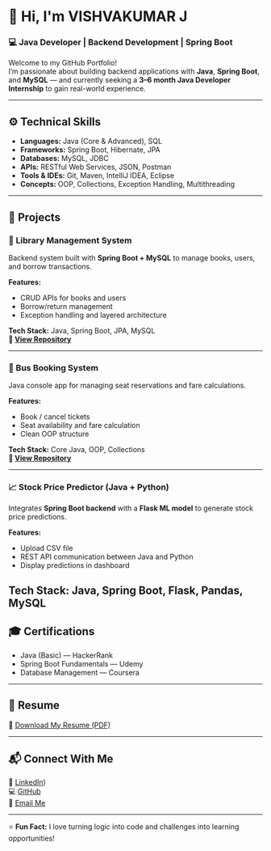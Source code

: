 # 👋 Hi, I'm VISHVAKUMAR J 
### 💻 Java Developer | Backend Development | Spring Boot  

Welcome to my GitHub Portfolio!  
I’m passionate about building backend applications with **Java**, **Spring Boot**, and **MySQL** — and currently seeking a **3–6 month Java Developer Internship** to gain real-world experience.  

---

## ⚙️ Technical Skills  

- **Languages:** Java (Core & Advanced), SQL  
- **Frameworks:** Spring Boot, Hibernate, JPA  
- **Databases:** MySQL, JDBC  
- **APIs:** RESTful Web Services, JSON, Postman  
- **Tools & IDEs:** Git, Maven, IntelliJ IDEA, Eclipse  
- **Concepts:** OOP, Collections, Exception Handling, Multithreading  

---

## 🚀 Projects  

### 📘 Library Management System  
Backend system built with **Spring Boot + MySQL** to manage books, users, and borrow transactions.  

**Features:**  
- CRUD APIs for books and users  
- Borrow/return management  
- Exception handling and layered architecture  

**Tech Stack:** Java, Spring Boot, JPA, MySQL  
**🔗 [View Repository](https://github.com/VISHVAKUMARJ/BusBookingSystem)**  

---

### 🚌 Bus Booking System  
Java console app for managing seat reservations and fare calculations.  

**Features:**  
- Book / cancel tickets  
- Seat availability and fare calculation  
- Clean OOP structure  

**Tech Stack:** Core Java, OOP, Collections  
**🔗 [View Repository](https://github.com/VISHVAKUMARJ/BusBookingSystem)**  

---

### 📈 Stock Price Predictor (Java + Python)  
Integrates **Spring Boot backend** with a **Flask ML model** to generate stock price predictions.  

**Features:**  
- Upload CSV file  
- REST API communication between Java and Python  
- Display predictions in dashboard  

**Tech Stack:** Java, Spring Boot, Flask, Pandas, MySQL
---

## 🎓 Certifications  

- Java (Basic) — HackerRank  
- Spring Boot Fundamentals — Udemy  
- Database Management — Coursera  

---

## 📄 Resume  
📎 [Download My Resume (PDF)](https://github.com/VISHVAKUMARJ/VISHVAKUMARJ/blob/main/Vishvakumar_J_Resume_java.docx)

---

## 📬 Connect With Me  

💼 [LinkedIn](https://www.linkedin.com/in/your-linkedin-VISHVAKUMARJ))  
💻 [GitHub](https://github.com/[VISHVAKUMARJ])  
📧 [Email Me](mailto:PRASANANOVJOSH2000@GMAIL.COM)

---

⭐ **Fun Fact:** I love turning logic into code and challenges into learning opportunities!  
